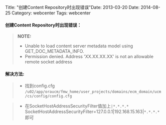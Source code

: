 Title: "创建Content Repository时出现错误"Date: 2013-03-20
Date: 2014-08-25
Category: webcenter
Tags: webcenter

#### <i class="icon-file"></i>**创建Content Repository时出现错误：**

> **NOTE:**
> 
> - Unable to load content server metadata model using GET_DOC_METADATA_INFO.
> - Permission denied. Address 'XX.XX.XX.XX' is not an allowable remote socket address


#### <i class="icon-file"></i> **解决方法:**



> -  <i class="icon-pencil"></i> 找到config.cfg     
`/u02/app/oraucm/fmw_home/user_projects/domains/ecm_domain/ucm/cs/config/config.cfg`

> - <i class="icon-pencil"></i>在SocketHostAddressSecurityFilter值加上`|*.*.*.*`
SocketHostAddressSecurityFilter=127.0.0.1|192.168.15.163|`*.*.*.*`即可
